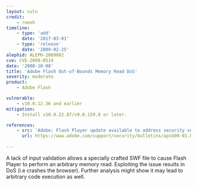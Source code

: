 ```yaml
---
layout: vuln
credit:
    - roeeh
timeline:
    - type: 'add'
      date: '2017-03-01'
    - type: 'release'
      date: '2009-02-25' 
alephid: ALEPH-2009002
cve: CVE-2009-0519
date: '2008-10-08'
title: 'Adobe Flash Out-of-Bounds Memory Read DoS'
severity: moderate
product:
    - Adobe Flash

vulnerable: 
    - v10.0.12.36 and earlier
mitigation: 
    - Install v10.0.22.87/v9.0.159.0 or later.

references:
    - src: 'Adobe: Flash Player update available to address security vulnerabilities'
      url: https://www.adobe.com/support/security/bulletins/apsb09-01.html
   
---
```

A lack of input validation allows a specially crafted SWF file to cause Flash Player to perform an arbitrary memory read.
Exploiting the issue results in DoS (i.e crashes the browser). Further analysis might show it may lead to arbitrary code execution as well.